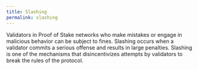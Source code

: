 ```yaml
---
title: Slashing
permalink: slashing
---
```


Validators in Proof of Stake networks who make mistakes or engage in malicious behavior can be subject to fines. Slashing occurs when a validator commits a serious offense and results in large penalties. Slashing is one of the mechanisms that disincentivizes attempts by validators to break the rules of the protocol.
